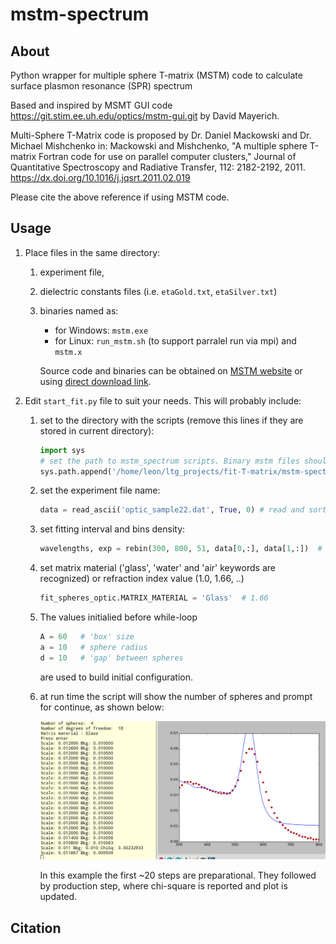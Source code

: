 # mstm-spectrum
## About
Python wrapper for multiple sphere T-matrix (MSTM) code to calculate surface plasmon resonance (SPR) spectrum

Based and inspired by MSMT GUI code <https://git.stim.ee.uh.edu/optics/mstm-gui.git> by David Mayerich.

Multi-Sphere T-Matrix code is proposed by Dr. Daniel Mackowski and Dr. Michael Mishchenko in:
Mackowski and Mishchenko, "A multiple sphere T-matrix Fortran code for use on parallel computer clusters," Journal of Quantitative Spectroscopy and Radiative Transfer, 112: 2182-2192, 2011.
<https://dx.doi.org/10.1016/j.jqsrt.2011.02.019>

Please cite the above reference if using MSTM code.

## Usage

1. Place files in the same directory:
    1. experiment file,
    1. dielectric constants files (i.e. `etaGold.txt`, `etaSilver.txt`)
    1. binaries named as:
        * for Windows: `mstm.exe`
        * for Linux: `run_mstm.sh` (to support parralel run via mpi) and `mstm.x`

        Source code and binaries can be obtained on [MSTM website](http://eng.auburn.edu/users/dmckwski/scatcodes/) or using [direct download link](<http://eng.auburn.edu/users/dmckwski/scatcodes/mstm%20v3.0.zip>).
1. Edit `start_fit.py` file to suit your needs. This will probably include:
    1. set to the directory with the scripts (remove this lines if they are stored in current directory):

        ``` python
        import sys
        # set the path to mstm_spectrum scripts. Binary mstm files should be in current folder.
        sys.path.append('/home/leon/ltg_projects/fit-T-matrix/mstm-spectrum')
        ```
    1. set the experiment file name:

        ``` python
        data = read_ascii('optic_sample22.dat', True, 0) # read and sort by 0th column
        ```
    1. set fitting interval and bins density:

        ``` python
        wavelengths, exp = rebin(300, 800, 51, data[0,:], data[1,:])  # min 300 nm, max 800 nm, 51 bins
        ```

    1. set matrix material ('glass', 'water' and 'air' keywords are recognized) or refraction index value (1.0, 1.66, ..)

        ``` python
        fit_spheres_optic.MATRIX_MATERIAL = 'Glass'  # 1.66
        ```
    1. The values initialied before while-loop

        ``` python
        A = 60   # 'box' size
        a = 10   # sphere radius
        d = 10   # 'gap' between spheres
        ```
        are used to build initial configuration.
    1. at run time the script will show the number of spheres and prompt for continue, as shown below:

        ![Screenshot image][screen]

        In this example the first ~20 steps are preparational.
        They followed by production step, where chi-square is reported and plot is updated.

## Citation


[screen]: screenshot-example.jpg?raw=true "Screenshot of example run"
